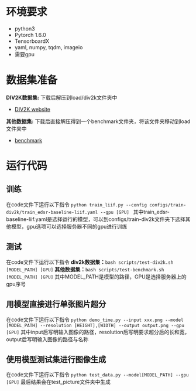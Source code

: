# 环境要求 #
* python3
* Pytorch 1.6.0
* TensorboardX
* yaml, numpy, tqdm, imageio
* 需要gpu

# 数据集准备 #
__DIV2K数据集:__  下载后解压到load/div2k文件夹中
* [DIV2K website](https://data.vision.ee.ethz.ch/cvl/DIV2K)

__其他数据集:__ 下载后直接解压得到一个benchmark文件夹，将该文件夹移动到load文件夹中
* [benchmark](https://cv.snu.ac.kr/research/EDSR/benchmark.tar)

# 运行代码 #

## 训练 ##

在code文件下运行以下指令
`python train_liif.py --config configs/train-div2k/train_edsr-baseline-liif.yaml --gpu [GPU] ` 
其中train_edsr-baseline-liif.yaml是选择运行的模型，可以到configs/train-div2k文件夹下选择其他模型，gpu选项可以选择服务器不同的gpu进行训练

## 测试 ##

在code文件下运行以下指令
__div2k数据集：__`bash scripts/test-div2k.sh [MODEL_PATH] [GPU]`
__其他数据集：__`bash scripts/test-benchmark.sh [MODEL_PATH] [GPU]`
其中MODEL_PATH是模型的路径，GPU是选择服务器上的gpu序号

## 用模型直接进行单张图片超分 ##

在code文件下运行以下指令
`python demo_time.py --input xxx.png --model [MODEL_PATH] --resolution [HEIGHT],[WIDTH] --output output.png --gpu [GPU]`
其中input后写明输入图像的路径，resolution后写明要求超分后的长和宽，output后写明输入图像的路径与名称

## 使用模型测试集进行图像生成 ##

在code文件下运行以下指令
`python test_data.py --model[MODEL_PATH] --gpu [GPU]`
最后结果会在test_picture文件夹中生成
